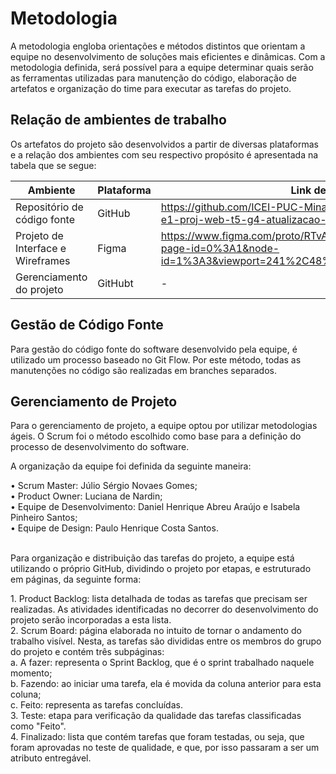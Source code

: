 
# Metodologia

A metodologia engloba orientações e métodos distintos que orientam a equipe no desenvolvimento de soluções mais eficientes e dinâmicas. Com a metodologia definida, será possível para a equipe determinar quais serão as ferramentas utilizadas para manutenção do código, elaboração de artefatos e organização do time para executar as tarefas do projeto.

## Relação de ambientes de trabalho

 Os artefatos do projeto são desenvolvidos a partir de diversas plataformas e a relação dos ambientes com seu respectivo propósito é apresentada na tabela que se segue: 
 
 | Ambiente | Plataforma | Link de Acesso |
 |----------|------------|----------------|
 | Repositório de código fonte | GitHub | https://github.com/ICEI-PUC-Minas-PMV-ADS/pmv-ads-2021-2-e1-proj-web-t5-g4-atualizacao-legislativa |
 | Projeto de Interface e Wireframes | Figma | https://www.figma.com/proto/RTvAsIfcAWFxAXDGvZIXGe/WireFrame?page-id=0%3A1&node-id=1%3A3&viewport=241%2C48%2C1&scaling=min-zoom |
 | Gerenciamento do projeto | GitHubt | - |
 
 ## Gestão de Código Fonte

 Para gestão do código fonte do software desenvolvido pela equipe, é utilizado um processo baseado no Git Flow. Por este método, todas as manutenções no código são realizadas em branches separados.
 
 ## Gerenciamento de Projeto
 
<p>Para o gerenciamento de projeto, a equipe optou por utilizar metodologias ágeis. O  Scrum foi o método escolhido como base para a definição do processo de desenvolvimento do software.</p>
<p>A organização da equipe foi definida da seguinte maneira:<br></p>
 •	Scrum Master: Júlio Sérgio Novaes Gomes;<br>
 •	Product Owner: Luciana de Nardin;<br>
 •	Equipe de Desenvolvimento: Daniel Henrique Abreu Araújo e Isabela Pinheiro Santos;<br>
 •	Equipe de Design: Paulo Henrique Costa Santos.<br><br>
<p>Para organização e distribuição das tarefas do projeto, a equipe está utilizando o próprio GitHub, dividindo o projeto por etapas, e estruturado em páginas, da seguinte forma:<br></p>
1.	Product Backlog: lista detalhada de todas as tarefas que precisam ser realizadas. As atividades identificadas no decorrer do desenvolvimento do projeto serão incorporadas a esta lista.<br>
2.	Scrum Board: página elaborada no intuito de tornar o andamento do trabalho visível. Nesta, as tarefas são divididas entre os membros do grupo do projeto e contém três subpáginas:<br> a.	A fazer: representa o Sprint Backlog, que é o sprint trabalhado naquele momento;<br> b.	Fazendo: ao iniciar uma tarefa, ela é movida da coluna anterior para esta coluna;<br> c.	Feito: representa as tarefas concluídas.<br>
3.	Teste: etapa para verificação da qualidade das tarefas classificadas como "Feito". <br>
4.	Finalizado: lista que contém tarefas que foram testadas, ou seja, que foram aprovadas no teste de qualidade, e que, por isso passaram a ser um atributo entregável.<br>

